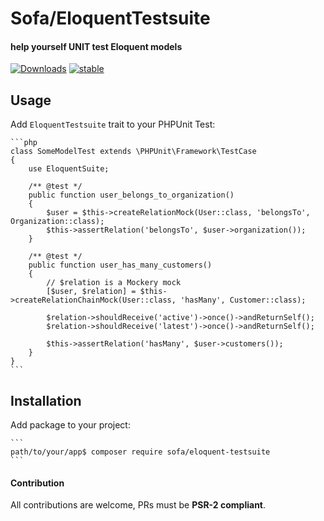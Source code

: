 # Sofa/EloquentTestsuite

#### help yourself UNIT test Eloquent models

[![Downloads](https://poser.pugx.org/sofa/eloquent-testsuite/downloads)](https://packagist.org/packages/sofa/eloquent-testsuite) [![stable](https://poser.pugx.org/sofa/eloquent-testsuite/v/stable.svg)](https://packagist.org/packages/sofa/eloquent-testsuite)


## Usage

Add `EloquentTestsuite` trait to your PHPUnit Test:

    ```php
    class SomeModelTest extends \PHPUnit\Framework\TestCase
    {
        use EloquentSuite;

        /** @test */
        public function user_belongs_to_organization()
        {
            $user = $this->createRelationMock(User::class, 'belongsTo', Organization::class);
            $this->assertRelation('belongsTo', $user->organization());
        }

        /** @test */
        public function user_has_many_customers()
        {
            // $relation is a Mockery mock
            [$user, $relation] = $this->createRelationChainMock(User::class, 'hasMany', Customer::class);

            $relation->shouldReceive('active')->once()->andReturnSelf();
            $relation->shouldReceive('latest')->once()->andReturnSelf();

            $this->assertRelation('hasMany', $user->customers());
        }
    }
    ```


## Installation

Add package to your project:

    ```
    path/to/your/app$ composer require sofa/eloquent-testsuite
    ```

#### Contribution

All contributions are welcome, PRs must be **PSR-2 compliant**.
